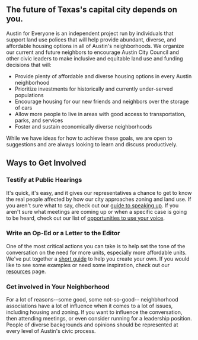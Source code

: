 ## The future of Texas's capital city depends on you.

Austin for Everyone is an independent project run by individuals that support land use polices that will help provide abundant, diverse, and affordable housing options in all of Austin's neighborhoods. We organize our current and future neighbors to encourage Austin City Council and other civic leaders to make inclusive and equitable land use and funding decisions that will:

- Provide plenty of affordable and diverse housing options in every Austin neighborhood
- Prioritize investments for historically and currently under-served populations
- Encourage housing for our new friends and neighbors over the storage of cars
- Allow more people to live in areas with good access to transportation, parks, and services
- Foster and sustain economically diverse neighborhoods

While we have ideas for how to achieve these goals, we are open to suggestions and are always looking to learn and discuss productively.

## Ways to Get Involved

### Testify at Public Hearings

It's quick, it's easy, and it gives our representatives a chance to get to know the real people affected by how our city approaches zoning and land use. If you aren't sure what to say, check out our [guide to speaking up](https://austinforeveryone.net/resouces/speak-up). If you aren't sure what meetings are coming up or when a specific case is going to be heard, check out our list of [opportunities to use your voice](https://austinforeveryone.net/resouces/use-your-voice). 

### Write an Op-Ed or a Letter to the Editor

One of the most critical actions you can take is to help set the tone of the conversation on the need for more units, especially more affordable units. We've put together a [short guide](https://austinforeveryone.net/resources/letter-to-the-editor) to help you create your own. If you would like to see some examples or need some inspiration, check out our [resources](https://austinforeveryone.net/resources) page.

### Get involved in Your Neighborhood

For a lot of reasons--some good, some not-so-good-- neighbhorhood associations have a lot of influence when it comes to a lot of issues, including housing and zoning. If you want to influence the conversation, then attending meetings, or even consider running for a leadership position. People of diverse backgrounds and opinions should be represented at every level of Austin's civic process.
